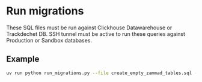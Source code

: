 # Run migrations

These SQL files must be run against Clickhouse Datawarehouse or Trackdechet DB.
SSH tunnel must be active to run these queries against Production or Sandbox databases.

## Example 
```bash
uv run python run_migrations.py --file create_empty_zammad_tables.sql --DB_HOST localhost --DB_PORT 18123 --DB_USER user --DB_PASSWORD password
```

